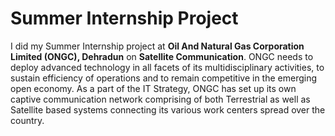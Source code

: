 # Summer Internship Project

I did my Summer Internship project at **Oil And Natural Gas Corporation Limited (ONGC), Dehradun** on **Satellite Communication**. ONGC needs to deploy advanced technology in all facets of its multidisciplinary activities, to sustain efficiency of operations and to remain competitive in the emerging open economy. As a part of the IT Strategy, ONGC has set up its own captive communication network comprising of both Terrestrial as well as Satellite based systems connecting its various work centers spread over the country.                
